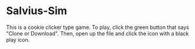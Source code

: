 # Salvius-Sim
This is a cookie clicker type game. To play, click the green button that says "Clone or Download". Then, open up the file and click the icon with a black play icon.
